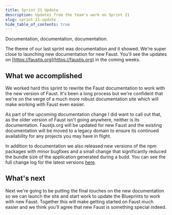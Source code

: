 ```yaml
---
title: Sprint 21 Update
description: Updates from the team's work on Sprint 21
slug: sprint-21-update
hide_table_of_contents: true
---
```


Documentation, documentation, documentation.

The theme of our last sprint was documentation and it showed. We're super close to launching new documentation for new Faust. You'll see the updates on [https://faustjs.org](https://faustjs.org) in the coming weeks.

<!--truncate-->

## What we accomplished

We worked hard this sprint to rewrite the Faust documentation to work with the new version of Faust. It's been a long process but we're confident that we're on the verge of a much more robust documentation site which will make working with Faust even easier.

As part of the upcoming documentation change I did want to call out that, as the older version of Faust isn't going anywhere, neither is its documentation. Faustjs.org will be updated for new Faust and the existing documentation will be moved to a legacy domain to ensure its continued availability for any projects you may have in flight.

In addition to documentation we also released new versions of the npm packages with minor bugfixes and a small change that significantly reduced the bundle size of the application generated during a build. You can see the full change log for the latest versions [here](https://github.com/wpengine/faustjs/releases).

## What's next

Next we're going to be putting the final touches on the new documentation so we can launch the site and start work to update the Blueprints to work with new Faust. Together this will make getting started on Faust much easier and we think you'll agree that new Faust is something special indeed.
